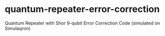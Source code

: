 # quantum-repeater-error-correction
Quantum Repeater with Shor 9-qubit Error Correction Code (simulated on Simulaqron)
